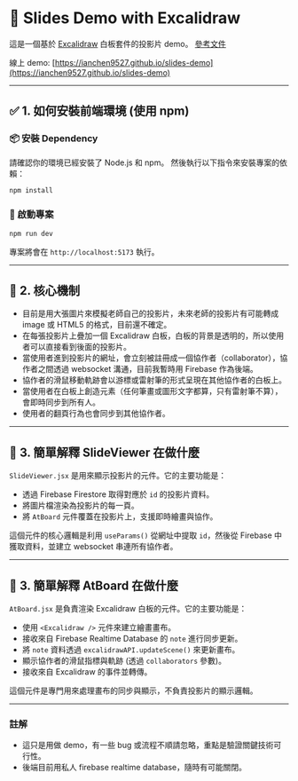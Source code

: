 # 📖 Slides Demo with Excalidraw

這是一個基於 [Excalidraw](https://excalidraw.com/) 白板套件的投影片 demo。
[參考文件](https://docs.excalidraw.com/docs/@excalidraw/excalidraw/api)

線上 demo: [https://ianchen9527.github.io/slides-demo](https://ianchen9527.github.io/slides-demo)

---

## ✅ 1. 如何安裝前端環境 (使用 npm)

### 📦 安裝 Dependency

請確認你的環境已經安裝了 Node.js 和 npm。
然後執行以下指令來安裝專案的依賴：

```bash
npm install
```

### 🚀 啟動專案

```bash
npm run dev
```

專案將會在 `http://localhost:5173` 執行。

---

## 📌 2. 核心機制

- 目前是用大張圖片來模擬老師自己的投影片，未來老師的投影片有可能轉成 image 或 HTML5 的格式，目前還不確定。
- 在每張投影片上疊加一個 Excalidraw 白板，白板的背景是透明的，所以使用者可以直接看到後面的投影片。
- 當使用者進到投影片的網址，會立刻被註冊成一個協作者（collaborator），協作者之間透過 websocket 溝通，目前我暫時用 Firebase 作為後端。
- 協作者的滑鼠移動軌跡會以游標或雷射筆的形式呈現在其他協作者的白板上。
- 當使用者在白板上創造元素（任何筆畫或圖形文字都算，只有雷射筆不算），會即時同步到所有人。
- 使用者的翻頁行為也會同步到其他協作者。

---

## 📌 3. 簡單解釋 SlideViewer 在做什麼

`SlideViewer.jsx` 是用來顯示投影片的元件。它的主要功能是：

- 透過 Firebase Firestore 取得對應於 `id` 的投影片資料。
- 將圖片檔渲染為投影片的每一頁。
- 將 `AtBoard` 元件覆蓋在投影片上，支援即時繪畫與協作。

這個元件的核心邏輯是利用 `useParams()` 從網址中提取 `id`，然後從 Firebase 中獲取資料，並建立 websocket 串連所有協作者。

---

## 📌 3. 簡單解釋 AtBoard 在做什麼

`AtBoard.jsx` 是負責渲染 Excalidraw 白板的元件。它的主要功能是：

- 使用 `<Excalidraw />` 元件來建立繪畫畫布。
- 接收來自 Firebase Realtime Database 的 `note` 進行同步更新。
- 將 `note` 資料透過 `excalidrawAPI.updateScene()` 來更新畫布。
- 顯示協作者的滑鼠指標與軌跡 (透過 `collaborators` 參數)。
- 接收來自 Excalidraw 的事件並轉傳。

這個元件是專門用來處理畫布的同步與顯示，不負責投影片的顯示邏輯。

---

### 註解

- 這只是用做 demo，有一些 bug 或流程不順請忽略，重點是驗證關鍵技術可行性。
- 後端目前用私人 firebase realtime database，隨時有可能關閉。
